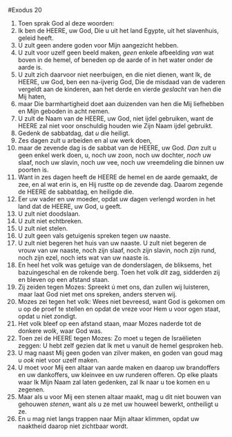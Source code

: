 #Exodus 20
1. Toen sprak God al deze woorden:
2. Ik ben de HEERE, uw God, Die u uit het land Egypte, uit het slavenhuis, geleid heeft.
3. U zult geen andere goden voor Mijn aangezicht hebben.
4. U zult voor uzelf geen beeld maken, *geen* enkele afbeelding *van* wat boven in de hemel, of beneden op de aarde of in het water onder de aarde is.
5. U zult zich daarvoor niet neerbuigen, en die niet dienen, want Ik, de HEERE, uw God, ben een na-ijverig God, Die de misdaad van de vaderen vergeldt aan de kinderen, aan het derde en vierde *geslacht* van hen die Mij haten,
6. maar Die barmhartigheid doet aan duizenden van hen die Mij liefhebben en Mijn geboden in acht nemen.
7. U zult de Naam van de HEERE, uw God, niet ijdel gebruiken, want de HEERE zal niet voor onschuldig houden wie Zijn Naam ijdel gebruikt.
8. Gedenk de sabbatdag, dat *u* die heiligt.
9. Zes dagen zult u arbeiden en al uw werk doen,
10. maar de zevende dag is de sabbat van de HEERE, uw God. *Dan* zult u geen enkel werk doen, u, noch uw zoon, noch uw dochter, *noch* uw slaaf, noch uw slavin, noch uw vee, noch uw vreemdeling die binnen uw poorten is.
11. Want in zes dagen heeft de HEERE de hemel en de aarde gemaakt, de zee, en al wat erin is, en Hij rustte op de zevende dag. Daarom zegende de HEERE de sabbatdag, en heiligde die.
12. Eer uw vader en uw moeder, opdat uw dagen verlengd worden in het land dat de HEERE, uw God, u geeft.
13. U zult niet doodslaan.
14. U zult niet echtbreken.
15. U zult niet stelen.
16. U zult geen vals getuigenis spreken tegen uw naaste.
17. U zult niet begeren het huis van uw naaste. U zult niet begeren de vrouw van uw naaste, noch zijn slaaf, noch zijn slavin, noch zijn rund, noch zijn ezel, noch iets wat van uw naaste is.
18. En heel het volk was getuige van de donderslagen, de bliksems, het bazuingeschal en de rokende berg. Toen het volk *dit* zag, sidderden zij en bleven op een afstand staan.
19. Zij zeiden tegen Mozes: Spreekt ú met ons, dan zullen wij luisteren, maar laat God niet met ons spreken, anders sterven wij.
20. Mozes zei tegen het volk: Wees niet bevreesd, want God is gekomen om u op de proef te stellen en opdat de vreze voor Hem u voor ogen staat, opdat u niet zondigt.
21. Het volk bleef op een afstand staan, maar Mozes naderde tot de donkere *wolk*, waar God was.
22. Toen zei de HEERE tegen Mozes: Zo moet u tegen de Israëlieten zeggen: U hebt zelf gezien dat Ik met u vanuit de hemel gesproken heb.
23. U mag naast Mij geen goden van zilver maken, en goden van goud mag u *ook* niet voor uzelf maken.
24. U moet voor Mij een altaar van aarde maken en daarop uw brandoffers en uw dankoffers, uw kleinvee en uw runderen offeren. Op elke plaats waar Ik Mijn Naam zal laten gedenken, zal Ik naar u toe komen en u zegenen.
25. Maar als u voor Mij een stenen altaar maakt, mag u dit niet bouwen van gehouwen *stenen*, want als u ze met uw houweel bewerkt, ontheiligt u ze.
26. En u mag niet langs trappen naar Mijn altaar klimmen, opdat uw naaktheid daarop niet zichtbaar wordt.
